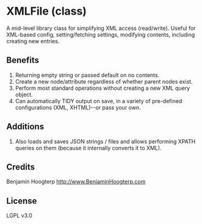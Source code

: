 # XMLFile (class)

A mid-level library class for simplifying XML access (read/write).  Useful for XML-based config, setting/fetching settings,
modifying contents, including creating new entries.

## Benefits

1. Returning empty string or passed default on no contents.
1. Create a new node/attribute regardless of whether parent nodes exist.
1. Perform most standard operations without creating a new XML query object.
1. Can automatically TIDY output on save, in a variety of pre-defined configurations (XML, XHTML)--or pass your own.

## Additions

1. Also loads and saves JSON strings / files and allows performing XPATH queries on them (because it internally converts it to XML).

## Credits

Benjamin Hoogterp
http://www.BenjaminHoogterp.com

## License

LGPL v3.0
